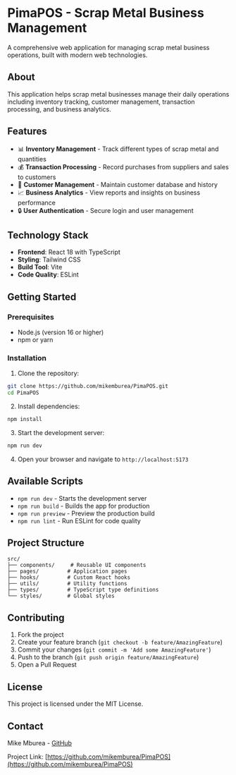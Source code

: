 # PimaPOS - Scrap Metal Business Management

A comprehensive web application for managing scrap metal business operations, built with modern web technologies.

## About

This application helps scrap metal businesses manage their daily operations including inventory tracking, customer management, transaction processing, and business analytics.

## Features

- 📊 **Inventory Management** - Track different types of scrap metal and quantities
- 💰 **Transaction Processing** - Record purchases from suppliers and sales to customers  
- 👥 **Customer Management** - Maintain customer database and history
- 📈 **Business Analytics** - View reports and insights on business performance
- 🔒 **User Authentication** - Secure login and user management

## Technology Stack

- **Frontend**: React 18 with TypeScript
- **Styling**: Tailwind CSS
- **Build Tool**: Vite
- **Code Quality**: ESLint

## Getting Started

### Prerequisites
- Node.js (version 16 or higher)
- npm or yarn

### Installation

1. Clone the repository:
```bash
git clone https://github.com/mikemburea/PimaPOS.git
cd PimaPOS
```

2. Install dependencies:
```bash
npm install
```

3. Start the development server:
```bash
npm run dev
```

4. Open your browser and navigate to `http://localhost:5173`

## Available Scripts

- `npm run dev` - Starts the development server
- `npm run build` - Builds the app for production
- `npm run preview` - Preview the production build
- `npm run lint` - Run ESLint for code quality

## Project Structure

```
src/
├── components/     # Reusable UI components
├── pages/         # Application pages
├── hooks/         # Custom React hooks
├── utils/         # Utility functions
├── types/         # TypeScript type definitions
└── styles/        # Global styles
```

## Contributing

1. Fork the project
2. Create your feature branch (`git checkout -b feature/AmazingFeature`)
3. Commit your changes (`git commit -m 'Add some AmazingFeature'`)
4. Push to the branch (`git push origin feature/AmazingFeature`)
5. Open a Pull Request

## License

This project is licensed under the MIT License.

## Contact

Mike Mburea - [GitHub](https://github.com/mikemburea)

Project Link: [https://github.com/mikemburea/PimaPOS](https://github.com/mikemburea/PimaPOS)